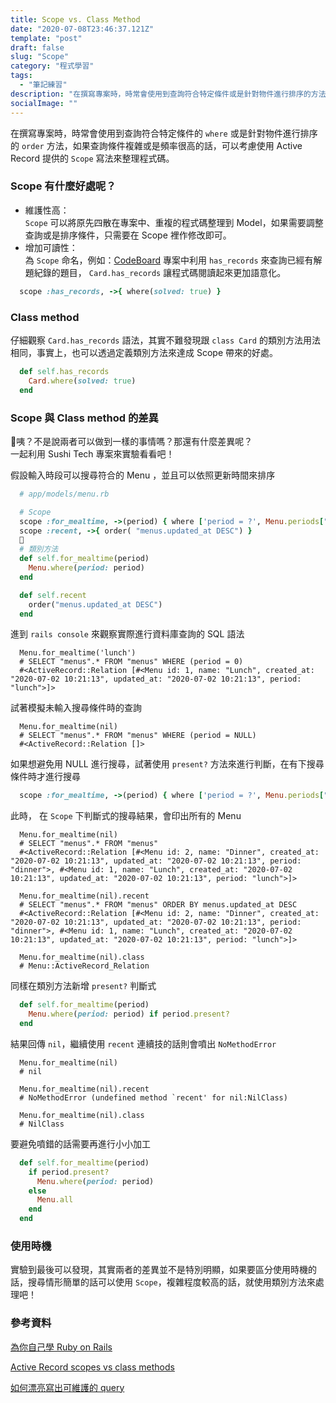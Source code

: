 ```yaml
---
title: Scope vs. Class Method
date: "2020-07-08T23:46:37.121Z"
template: "post"
draft: false
slug: "Scope"
category: "程式學習"
tags:
  - "筆記練習"
description: "在撰寫專案時，時常會使用到查詢符合特定條件或是針對物件進行排序的方法，如果查詢條件複雜或是頻率很高的話，可以考慮使用 Active Record 提供的 Scope 寫法..."
socialImage: ""
---
```

在撰寫專案時，時常會使用到查詢符合特定條件的 `where` 或是針對物件進行排序的 `order` 方法，如果查詢條件複雜或是頻率很高的話，可以考慮使用 Active Record 提供的 `Scope` 寫法來整理程式碼。

### Scope 有什麼好處呢？
- 維護性高：  
`Scope` 可以將原先四散在專案中、重複的程式碼整理到 Model，如果需要調整查詢或是排序條件，只需要在 Scope 裡作修改即可。
- 增加可讀性：  
為 `Scope` 命名，例如：[CodeBoard](https://code-board.com/) 專案中利用 `has_records` 來查詢已經有解題紀錄的題目， `Card.has_records` 讓程式碼閱讀起來更加語意化。


```ruby
  scope :has_records, ->{ where(solved: true) }
```


### Class method
仔細觀察 `Card.has_records` 語法，其實不難發現跟 `class Card` 的類別方法用法相同，事實上，也可以透過定義類別方法來達成 Scope 帶來的好處。
```ruby
  def self.has_records
    Card.where(solved: true)
  end
```

### Scope 與 Class method 的差異
咦？不是說兩者可以做到一樣的事情嗎？那還有什麼差異呢？  
一起利用 Sushi Tech 專案來實驗看看吧！

假設輸入時段可以搜尋符合的 Menu ，並且可以依照更新時間來排序

```ruby
  # app/models/menu.rb

  # Scope
  scope :for_mealtime, ->(period) { where ['period = ?', Menu.periods["#{period}"]] }
  scope :recent, ->{ order( "menus.updated_at DESC") }
  
  # 類別方法
  def self.for_mealtime(period)
    Menu.where(period: period)
  end

  def self.recent
    order("menus.updated_at DESC")
  end
```
進到 `rails console` 來觀察實際進行資料庫查詢的 SQL 語法

```shell
  Menu.for_mealtime('lunch')
  # SELECT "menus".* FROM "menus" WHERE (period = 0) 
  #<ActiveRecord::Relation [#<Menu id: 1, name: "Lunch", created_at: "2020-07-02 10:21:13", updated_at: "2020-07-02 10:21:13", period: "lunch">]>
```
試著模擬未輸入搜尋條件時的查詢
```shell
  Menu.for_mealtime(nil)
  # SELECT "menus".* FROM "menus" WHERE (period = NULL)
  #<ActiveRecord::Relation []>
```
如果想避免用 NULL 進行搜尋，試著使用 `present?` 方法來進行判斷，在有下搜尋條件時才進行搜尋
```ruby
  scope :for_mealtime, ->(period) { where ['period = ?', Menu.periods["#{period}"]] if period.present? }
```
此時， 在 `Scope` 下判斷式的搜尋結果，會印出所有的 Menu
```shell
  Menu.for_mealtime(nil)
  # SELECT "menus".* FROM "menus"
  #<ActiveRecord::Relation [#<Menu id: 2, name: "Dinner", created_at: "2020-07-02 10:21:13", updated_at: "2020-07-02 10:21:13", period: "dinner">, #<Menu id: 1, name: "Lunch", created_at: "2020-07-02 10:21:13", updated_at: "2020-07-02 10:21:13", period: "lunch">]>

  Menu.for_mealtime(nil).recent
  # SELECT "menus".* FROM "menus" ORDER BY menus.updated_at DESC
  #<ActiveRecord::Relation [#<Menu id: 2, name: "Dinner", created_at: "2020-07-02 10:21:13", updated_at: "2020-07-02 10:21:13", period: "dinner">, #<Menu id: 1, name: "Lunch", created_at: "2020-07-02 10:21:13", updated_at: "2020-07-02 10:21:13", period: "lunch">]>

  Menu.for_mealtime(nil).class
  # Menu::ActiveRecord_Relation
```
同樣在類別方法新增 `present?` 判斷式
```ruby
  def self.for_mealtime(period)
    Menu.where(period: period) if period.present?
  end
```
結果回傳 `nil`，繼續使用 `recent` 連續技的話則會噴出 `NoMethodError`
```shell
  Menu.for_mealtime(nil)
  # nil

  Menu.for_mealtime(nil).recent
  # NoMethodError (undefined method `recent' for nil:NilClass)

  Menu.for_mealtime(nil).class
  # NilClass
```
要避免噴錯的話需要再進行小小加工
```ruby
  def self.for_mealtime(period)
    if period.present?
      Menu.where(period: period)
    else
      Menu.all
    end
  end
```

### 使用時機
實驗到最後可以發現，其實兩者的差異並不是特別明顯，如果要區分使用時機的話，搜尋情形簡單的話可以使用 `Scope`，複雜程度較高的話，就使用類別方法來處理吧！

### 參考資料
[為你自己學 Ruby on Rails](https://railsbook.tw/chapters/16-model-basic.html#scope-and-class-method)  

[Active Record scopes vs class methods](http://blog.plataformatec.com.br/2013/02/active-record-scopes-vs-class-methods/)  
  
[如何漂亮寫出可維護的 query](https://blog.niclin.tw/2020/01/05/maintainable-rails-query/)

